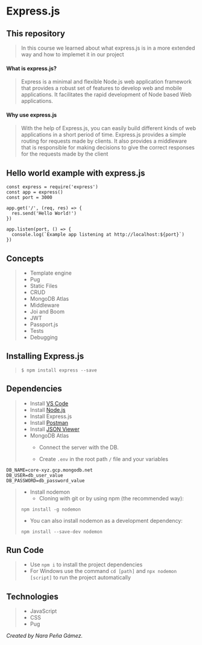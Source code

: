# Express.js

## This repository
> In this course we learned about what express.js is in a more extended way and how to implemet it in our project 

#### What is express.js?
> Express is a minimal and flexible Node.js web application framework that provides a robust set of features to develop web and mobile applications. It facilitates the rapid development of Node based Web applications. 

#### Why use express.js
> With the help of Express.js, you can easily build different kinds of web applications in a short period of time. Express.js provides a simple routing for requests made by clients. It also provides a middleware that is responsible for making decisions to give the correct responses for the requests made by the client

## Hello world example with express.js

```
const express = require('express')
const app = express()
const port = 3000

app.get('/', (req, res) => {
  res.send('Hello World!')
})

app.listen(port, () => {
  console.log(`Example app listening at http://localhost:${port}`)
})
```
## Concepts
> - Template engine
> - Pug
> - Static Files
> - CRUD
> - MongoDB Atlas
> - Middleware
> - Joi and Boom
> - JWT
> - Passport.js
> - Tests
> - Debugging


## Installing Express.js
> ```
> $ npm install express --save
> ```


## Dependencies
> - Install [VS Code](https://code.visualstudio.com/download)
> - Install [Node.js](https://nodejs.org/en/)
> - Install Express.js
> - Install [Postman](https://www.postman.com/downloads/)
> - Install [JSON Viewer](https://chrome.google.com/webstore/detail/json-viewer/gbmdgpbipfallnflgajpaliibnhdgobh)
> - MongoDB Atlas
>    * Connect the server with the DB.
> 
>    * Create `.env` in the root path `/` file and your variables
```
DB_NAME=core-xyz.gcp.mongodb.net
DB_USER=db_user_value
DB_PASSWORD=db_password_value
```
> - Install nodemon
>   * Cloning with git or by using npm (the recommended way):
> ```
> npm install -g nodemon
> ```
>   * You can also install nodemon as a development dependency:
>   ```
>   npm install --save-dev nodemon
>   ```

## Run Code
> - Use `npm i` to install the project dependencies
> - For Windows use the command `cd [path]` and `npx nodemon [script]` to run the project automatically

## Technologies
> - JavaScript
> - CSS
> - Pug

_Created by Nara Peña Gámez._
